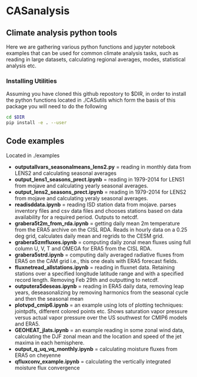 # CASanalysis

## Climate analysis python tools

Here we are gathering various python functions and jupyter notebook examples that can be used for common climate analysis tasks, such as reading in large datasets, calculating regional averages, modes, statistical analysis etc.

### Installing Utilities

Assuming you have cloned this github repostory to $DIR, in order to install the python functions located in ./CASutils which form the basis of this package you will need to do the following

```bash
cd $DIR
pip install -e . --user
```


## Code examples

Located in ./examples

* **outputallvars_seasonalmeans_lens2.py** = reading in monthly data from LENS2 and calculating seasonal averages
* **output_lens1_seasons_prect.ipynb** = reading in 1979-2014 for LENS1 from mojave and calculating yearly seasonal averages.
* **output_lens2_seasons_prect.ipynb** = reading in 1979-2014 for LENS2 from mojave and calculating yeraly seasonal averages.
* **readisddata.ipynb** = reading ISD station data from mojave.  parses inventory files and csv data files and chooses stations based on data availability for a required period.  Outputs to netcdf.
* **grabera5t2m_from_rda.ipynb** = getting daily mean 2m temperature from the ERA5 archive on the CISL RDA.  Reads in hourly data on a 0.25 deg grid, calculates daily mean and regrids to the CESM grid.
* **grabera5zmfluxes.ipynb** = computing daily zonal mean fluxes using full column U, V, T and OMEGA for ERA5 from the CISL RDA.
* **grabera5strd.ipynb** = computing daily averaged radiative fluxes from ERA5 on the CAM grid i.e., this one deals with ERA5 forecast fields.
* **fluxnetread_allstations.ipynb** = reading in fluxnet data. Retaining stations over a specified longitude latitude range and with a specified record length. Removing Feb 29th and outputting to netcdf.
* **outputera5deseas.ipynb** = reading in ERA5 daily data, removing leap years, deseasonalizing by removing harmonics from the seasonal cycle and then the seasonal mean
* **plotvpd_cmip6.ipynb** = an example using lots of plotting techniques: jointpdfs, different colored points etc.  Shows saturation vapor pressure versus actual vapor pressure over the US southwest for CMIP6 models and ERA5.
* **GEOHEAT_jlats.ipynb** = an example reading in some zonal wind data, calculating the DJF zonal mean and the location and speed of the jet maxima in each hemisphere.
* **output_q_uq_vq_monthly.ipynb** = calculating moisture fluxes from ERA5 on cheyenne
* **qfluxconv_example.ipynb** = calculating the vertically integrated moisture flux convergence

